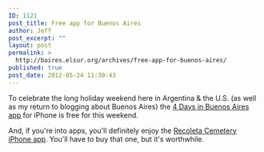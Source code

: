 ```yaml
---
ID: 1121
post_title: Free app for Buenos Aires
author: Jeff
post_excerpt: ""
layout: post
permalink: >
  http://baires.elsur.org/archives/free-app-for-buenos-aires/
published: true
post_date: 2012-05-24 11:30:43
---
```

To celebrate the long holiday weekend here in Argentina & the U.S. (as well as my return to blogging about Buenos Aires) the <a href="http://bit.ly/BA4dys">4 Days in Buenos Aires app</a> for iPhone is free for this weekend. 

And, if you're into apps, you'll definitely enjoy the <a href="http://itunes.apple.com/us/app/recoleta-cemetery/id453770731?ls=1&mt=8">Recoleta Cemetery iPhone app</a>. You'll have to buy that one, but it's worthwhile.
